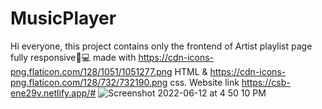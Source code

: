 # MusicPlayer
Hi everyone, this project contains only the frontend of Artist playlist page fully responsive📱💻 made with https://cdn-icons-png.flaticon.com/128/1051/1051277.png HTML & 
https://cdn-icons-png.flaticon.com/128/732/732190.png css. Website link https://csb-ene29v.netlify.app/#
![Screenshot 2022-06-12 at 4 50 10 PM](https://user-images.githubusercontent.com/37498067/210094895-ff70b03e-d1fa-4d1e-97d5-04610568c10e.png)
